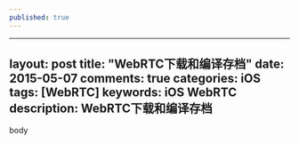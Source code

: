 ```yaml
---
published: true
---
```


---
layout: post
title: "WebRTC下载和编译存档"
date: 2015-05-07
comments: true
categories: iOS
tags: [WebRTC]
keywords: iOS WebRTC 
description: WebRTC下载和编译存档
---

body
